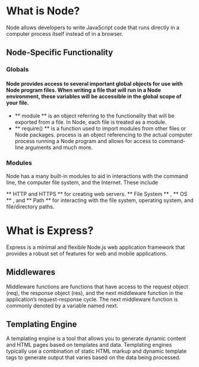 # What is Node?
Node allows developers to write JavaScript code that runs directly in a computer process itself instead of in a browser.

## Node-Specific Functionality

### Globals

#### Node provides access to several important global objects for use with Node program files. When writing a file that will run in a Node environment, these variables will be accessible in the global scope of your file.

* ** module ** is an object referring to the functionality that will be exported from a file. In Node, each file is treated as a module.
* ** require() ** is a function used to import modules from other files or Node packages.
process is an object referencing to the actual computer process running a Node program and allows for access to command-line arguments and much more.

### Modules
Node has a many built-in modules to aid in interactions with the command line, the computer file system, and the Internet. These include

** HTTP and HTTPS ** for creating web servers.
** File System ** , ** OS ** , and ** Path ** for interacting with the file system, operating system, and file/directory paths.

# What is Express?
Express is a minimal and flexible Node.js web application framework that provides a robust set of features for web and mobile applications.

## Middlewares

Middleware functions are functions that have access to the request object (req), the response object (res), and the next middleware function in the application’s request-response cycle. The next middleware function is commonly denoted by a variable named next.

## Templating Engine
A templating engine is a tool that allows you to generate dynamic content and HTML pages based on templates and data. Templating engines typically use a combination of static HTML markup and dynamic template tags to generate output that varies based on the data being processed.
